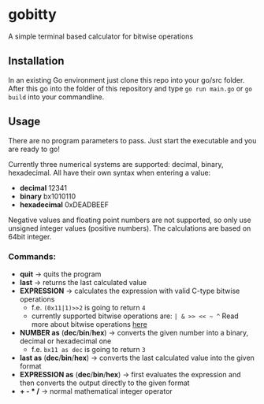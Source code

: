 # gobitty
A simple terminal based calculator for bitwise operations

## Installation
In an existing Go environment just clone this repo into your go/src folder.
After this go into the folder of this repository and type `go run main.go` or `go build` into your commandline.

## Usage
There are no program parameters to pass.
Just start the executable and you are ready to go!

Currently three numerical systems are supported:
decimal, binary, hexadecimal.
All have their own syntax when entering a value:

- **decimal** 12341
- **binary**  bx1010110
- **hexadecimal** 0xDEADBEEF

Negative values and floating point numbers are not supported, so only use unsigned integer values (positive numbers).
The calculations are based on 64bit integer.

### Commands:
  - **quit** -> quits the program
  - **last** -> returns the last calculated value
  - **EXPRESSION** -> calculates the expression with valid C-type bitwise operations
    - f.e. `(0x11|1)>>2` is going to return `4`
    - currently supported bitwise operations are: `| & >> << ~ ^` Read more about bitwise operations [here](https://en.wikipedia.org/wiki/Bitwise_operations_in_C)
  - **NUMBER as** (**dec**/**bin**/**hex**) -> converts the given number into a binary, decimal or hexadecimal one
    - f.e. `bx11 as dec` is going to return `3`
  - **last as** (**dec**/**bin**/**hex**) -> converts the last calculated value into the given format
  - **EXPRESSION as** (**dec**/**bin**/**hex**) -> first evaluates the expression and then converts the output directly to the given format
  - **+ - * /** -> normal mathematical integer operator
